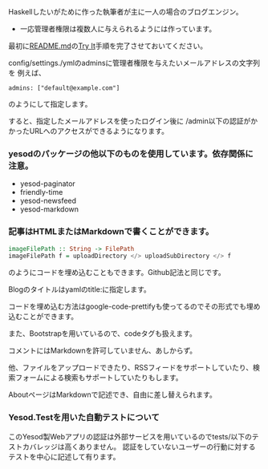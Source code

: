 Haskellしたいがために作った執筆者が主に一人の場合のブログエンジン。

* 一応管理者権限は複数人に与えられるようには作っています。

最初に[README.md](../README.md)の[Try It](../README.md#try-it)手順を完了させておいてください。

config/settings./ymlのadminsに管理者権限を与えたいメールアドレスの文字列を
例えば、

```
admins: ["default@example.com"]
```

のようにして指定します。

すると、指定したメールアドレスを使ったログイン後に
/admin以下の認証がかかったURLへのアクセスができるようになります。

### yesodのパッケージの他以下のものを使用しています。依存関係に注意。

* yesod-paginator
* friendly-time
* yesod-newsfeed
* yesod-markdown

### 記事はHTMLまたはMarkdownで書くことができます。

```haskell
imageFilePath :: String -> FilePath
imageFilePath f = uploadDirectory </> uploadSubDirectory </> f
```

のようにコードを埋め込むこともできます。Github記法と同じです。

Blogのタイトルはyamlのtitle:に指定します。

コードを埋め込む方法はgoogle-code-prettifyも使ってるのでその形式でも埋め込むことができます。

また、Bootstrapを用いているので、codeタグも扱えます。

コメントにはMarkdownを許可していません、あしからず。

他、ファイルをアップロードできたり、RSSフィードをサポートしていたり、検索フォームによる検索もサポートしていたりもします。

AboutページはMarkdownで記述でき、自由に差し替えられます。

### Yesod.Testを用いた自動テストについて

このYesod製Webアプリの認証は外部サービスを用いているのでtests/以下のテストカバレッジは高くありません。
認証をしていないユーザーの行動に対するテストを中心に記述して有ります。
